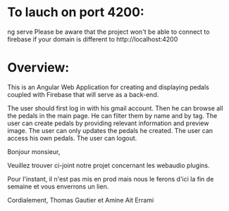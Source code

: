 # To lauch on port 4200:
ng serve
Please be aware that the project won't be able to connect to firebase if your domain is different to http://localhost:4200

# Overview:

This is an Angular Web Application for creating and displaying pedals coupled with Firebase that will serve as a back-end.

The user should first log in with his gmail account.
Then he can browse all the pedals in the main page. He can filter them by name and by tag.
The user can create pedals by providing relevant information and preview image.
The user can only updates the pedals he created.
The user can access his own pedals.
The user can logout.

Bonjour monsieur,

Veuillez trouver ci-joint notre projet concernant les webaudio plugins.

Pour l'instant, il n'est pas mis en prod mais nous le ferons d'ici la fin de semaine et vous enverrons un lien.

Cordialement,
Thomas Gautier et Amine Ait Errami